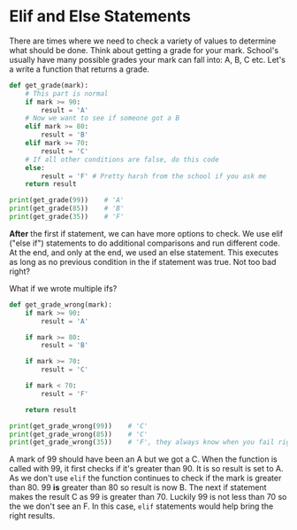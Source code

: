 # Elif and Else Statements

There are times where we need to check a variety of values to determine what should be done. Think about getting a grade for your mark. School's usually have many possible grades your mark can fall into: A, B, C etc. Let's a write a function that returns a grade.

```python
def get_grade(mark):
    # This part is normal
    if mark >= 90:
        result = 'A'
    # Now we want to see if someone got a B
    elif mark >= 80:
        result = 'B'
    elif mark >= 70:
        result = 'C'
    # If all other conditions are false, do this code
    else:
        result = 'F' # Pretty harsh from the school if you ask me
    return result

print(get_grade(99))    # 'A'
print(get_grade(85))    # 'B'
print(get_grade(35))    # 'F'
```

**After** the first if statement, we can have more options to check. We use elif \("else if"\) statements to do additional comparisons and run different code. At the end, and only at the end, we used an else statement. This executes as long as no previous condition in the if statement was true. Not too bad right?

What if we wrote multiple ifs?

```python
def get_grade_wrong(mark):
    if mark >= 90:
        result = 'A'

    if mark >= 80:
        result = 'B'

    if mark >= 70:
        result = 'C'

    if mark < 70:
        result = 'F'

    return result

print(get_grade_wrong(99))    # 'C'
print(get_grade_wrong(85))    # 'C'
print(get_grade_wrong(35))    # 'F', they always know when you fail right?
```

A mark of 99 should have been an A but we got a C. When the function is called with 99, it first checks if it's greater than 90. It is so result is set to A. As we don't use `elif` the function continues to check if the mark is greater than 80. 99 **is** greater than 80 so result is now B. The next if statement makes the result C as 99 is greater than 70. Luckily 99 is not less than 70 so the we don't see an F. In this case, `elif` statements would help bring the right results.
